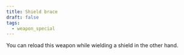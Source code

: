 ```yaml
---
title: Shield brace
draft: false
tags:
  - weapon_special
---
```

You can reload this weapon while wielding a shield in the other hand.